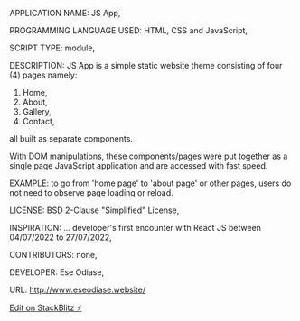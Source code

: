 APPLICATION NAME: JS App,

PROGRAMMING LANGUAGE USED: HTML, CSS and JavaScript,

SCRIPT TYPE: module,

DESCRIPTION: JS App is a simple static website theme consisting of four (4) pages namely:
1. Home,
2. About,
3. Gallery,
4. Contact, 

all built as separate components.

With DOM manipulations, these components/pages were put together as a single page JavaScript application and are accessed with fast speed.

EXAMPLE: to go from 'home page' to 'about page' or other pages, users do not need to observe page loading or reload.

LICENSE: BSD 2-Clause "Simplified" License,

INSPIRATION: ... developer's first encounter with React JS between 04/07/2022 to 27/07/2022,

CONTRIBUTORS: none,

DEVELOPER: Ese Odiase,

URL: http://www.eseodiase.website/

[Edit on StackBlitz ⚡️](https://stackblitz.com/edit/web-platform-zdakp9)

